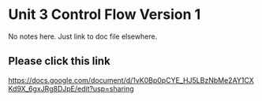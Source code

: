# Unit 3 Control Flow Version 1

No notes here. Just link to doc file elsewhere.

## Please click this link

https://docs.google.com/document/d/1vK0Bp0pCYE_HJ5LBzNbMe2AY1CXKd9X_6gxJRg8DJpE/edit?usp=sharing
